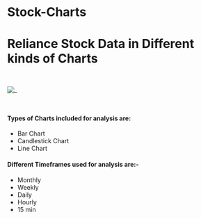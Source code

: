 # Stock-Charts
# Reliance Stock Data in Different kinds of Charts

```


```

![_](https://indiaforensic.com/wp-content/uploads/2012/12/Stock-market12.jpg)


```


```

#### Types of Charts included for analysis are:
* Bar Chart
* Candlestick Chart 
* Line Chart

#### Different Timeframes used for analysis are:-
* Monthly
* Weekly
* Daily
* Hourly 
* 15 min
